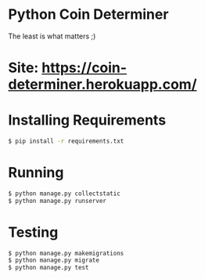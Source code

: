 # Python Coin Determiner
The least is what matters ;)
# Site: https://coin-determiner.herokuapp.com/

# Installing Requirements
```sh
$ pip install -r requirements.txt
```

# Running
```sh
$ python manage.py collectstatic
$ python manage.py runserver
```

# Testing
```sh
$ python manage.py makemigrations
$ python manage.py migrate
$ python manage.py test
```
